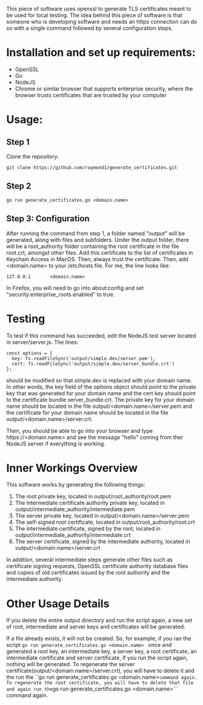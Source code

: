 This piece of software uses openssl to generate TLS certificates meant to be used for local testing. The idea behind this piece of software is that someone who is developing software and needs an https connection can do so with a single command followed by several configuration steps.

# Installation and set up requirements:

* OpenSSL
* Go
* NodeJS
* Chrome or similar browser that supports enterprise security, where the browser trusts certificates that are trusted by your computer

# Usage:

## Step 1

Clone the repository:
```
git clone https://github.com/raymond1/generate_certificates.git
```

## Step 2
```
go run generate_certificates.go <domain.name>
```

## Step 3: Configuration

After running the command from step 1, a folder named "output" will be generated, along with files and subfolders. Under the output folder, there will be a root_authority folder containing the root certificate in the file root.crt, amongst other files. Add this certificate to the list of certificates in Keychain Access in MacOS. Then, always trust the certificate. Then, add <domain.name> to your /etc/hosts file. For me, the line looks like: 
```
127.0.0.1       <domain.name>
```

In Firefox, you will need to go into about:config and set "security.enterprise_roots.enabled" to true.

# Testing
To test if this command has succeeded, edit the NodeJS test server located in server/server.js.
The lines:
```
const options = {
  key: fs.readFileSync('output/simple.dev/server.pem'),
  cert: fs.readFileSync('output/simple.dev/server_bundle.crt')
};
```

should be modified so that simple.dev is replaced with your domain name. In other words, the key field of the options object should point to the private key that was generated for your domain name and the cert key should point to the certificate bundle server_bundle.crt. The private key for your domain name should be located in the file output/<domain.name>/server.pem and the certificate for your domain name should be located in the file output/<domain.name>/server.crt.

Then, you should be able to go into your browser and type https://<domain.name> and see the message "hello" coming from ther NodeJS server if everything is working.

# Inner Workings Overview
This software works by generating the following things:
1. The root private key, located in output/root_authority/root.pem
2. The intermediate certificate authority private key, located in output/intermediate_authority/intermediate.pem
3. The server private key, located in output/<domain.name>/server.pem
4. The self-signed root certificate, located in output/root_authority/root.crt
5. The intermediate certificate, signed by the root, located in output/intermediate_authority/intermediate.crt
6. The server certificate, signed by the intermediate authority, located in output/<domain.name>/server.crt

In addition, several intermediate steps generate other files such as certificate signing requests, OpenSSL certificate authority database files and copies of old certificates issued by the root authority and the intermediate authority.

# Other Usage Details
If you delete the entire output directory and run the script again, a new set of root, intermediate and server keys and certificates will be generated.

If a file already exists, it will not be created. So, for example, if you ran the script ```go run generate_certificates.go <domain.name> ```
once and generated a root key, an intermediate key, a server key, a root certificate, an intermediate certificate and server certificate, if you run the script again, nothing will be generated. To regenerate the server certificate(output/<domain.name>/server.crt), you will have to delete it and the run the ``go run generate_certificates.go <domain.name>``` command again. To regenerate the root certificate, you will have to delete that file and again run the ```go run generate_certificates.go <domain.name>``` command again.
